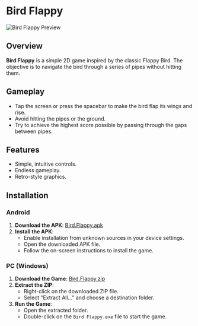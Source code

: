 # Bird Flappy
![Bird Flappy Preview](https://github.com/user-attachments/assets/a65c62c6-9e83-4c26-8c87-1de143e5a251)

## Overview
**Bird Flappy** is a simple 2D game inspired by the classic Flappy Bird. The objective is to navigate the bird through a series of pipes without hitting them.

## Gameplay
- Tap the screen or press the spacebar to make the bird flap its wings and rise.
- Avoid hitting the pipes or the ground.
- Try to achieve the highest score possible by passing through the gaps between pipes.

## Features
- Simple, intuitive controls.
- Endless gameplay.
- Retro-style graphics.

## Installation
### Android
1. **Download the APK**: [Bird.Flappy.apk](https://github.com/ReFraX32/Bird-Flappy/releases/download/release/Bird.Flappy.apk)
2. **Install the APK**:
   - Enable installation from unknown sources in your device settings.
   - Open the downloaded APK file.
   - Follow the on-screen instructions to install the game.

### PC (Windows)
1. **Download the Game**: [Bird.Flappy.zip](https://github.com/ReFraX32/Bird-Flappy/releases/download/release/Bird.Flappy.zip)
2. **Extract the ZIP**:
   - Right-click on the downloaded ZIP file.
   - Select "Extract All..." and choose a destination folder.
3. **Run the Game**:
   - Open the extracted folder.
   - Double-click on the `Bird Flappy.exe` file to start the game.
